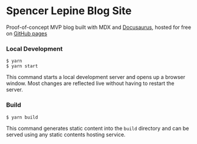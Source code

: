 # Spencer Lepine Blog Site

Proof-of-concept MVP blog built with MDX and [Docusaurus](https://docusaurus.io/), hosted for free on [GitHub pages](https://pages.github.com/)

### Local Development

```
$ yarn
$ yarn start
```

This command starts a local development server and opens up a browser window. Most changes are reflected live without having to restart the server.

### Build

```
$ yarn build
```

This command generates static content into the `build` directory and can be served using any static contents hosting service.
